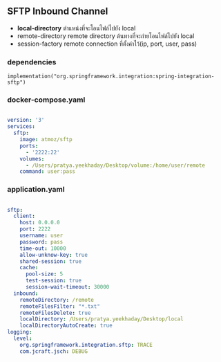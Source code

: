 ## SFTP Inbound Channel

- <b>local-directory</b> ตำแหน่งที่จะโอนไฟล์ไปยัง local
- remote-directory remote directory ต้นทางที่จะถ่ายโอนไฟล์ไปยัง local
- session-factory remote connection ที่ตั้งค่าไว้(ip, port, user, pass)

### dependencies

    implementation("org.springframework.integration:spring-integration-sftp")

### docker-compose.yaml

```yaml

version: '3'
services:
  sftp:
    image: atmoz/sftp
    ports:
      - '2222:22'
    volumes:
      - /Users/pratya.yeekhaday/Desktop/volume:/home/user/remote
    command: user:pass

```

### application.yaml

```yaml

sftp:
  client:
    host: 0.0.0.0
    port: 2222
    username: user
    password: pass
    time-out: 10000
    allow-unknow-key: true
    shared-session: true
    cache:
      pool-size: 5
      test-session: true
      session-wait-timeout: 30000
  inbound:
    remoteDirectory: /remote
    remoteFilesFilter: "*.txt"
    remoteFilesDelete: true
    localDirectory: /Users/pratya.yeekhaday/Desktop/local
    localDirectoryAutoCreate: true
logging:
  level:
    org.springframework.integration.sftp: TRACE
    com.jcraft.jsch: DEBUG

```
